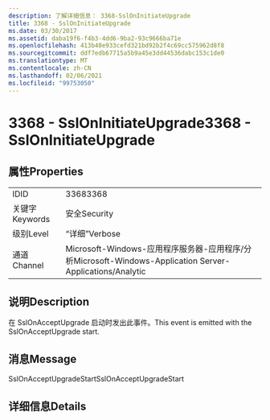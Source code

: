 ```yaml
---
description: 了解详细信息： 3368-SslOnInitiateUpgrade
title: 3368 - SslOnInitiateUpgrade
ms.date: 03/30/2017
ms.assetid: daba19f6-f4b3-4dd6-9ba2-93c9666ba71e
ms.openlocfilehash: 413b40e933cefd321bd92b2f4c69cc575962d8f8
ms.sourcegitcommit: ddf7edb67715a5b9a45e3dd44536dabc153c1de0
ms.translationtype: MT
ms.contentlocale: zh-CN
ms.lasthandoff: 02/06/2021
ms.locfileid: "99753050"
---
```

# <a name="3368---ssloninitiateupgrade"></a><span data-ttu-id="f9058-103">3368 - SslOnInitiateUpgrade</span><span class="sxs-lookup"><span data-stu-id="f9058-103">3368 - SslOnInitiateUpgrade</span></span>

## <a name="properties"></a><span data-ttu-id="f9058-104">属性</span><span class="sxs-lookup"><span data-stu-id="f9058-104">Properties</span></span>  
  
|||  
|-|-|  
|<span data-ttu-id="f9058-105">ID</span><span class="sxs-lookup"><span data-stu-id="f9058-105">ID</span></span>|<span data-ttu-id="f9058-106">3368</span><span class="sxs-lookup"><span data-stu-id="f9058-106">3368</span></span>|  
|<span data-ttu-id="f9058-107">关键字</span><span class="sxs-lookup"><span data-stu-id="f9058-107">Keywords</span></span>|<span data-ttu-id="f9058-108">安全</span><span class="sxs-lookup"><span data-stu-id="f9058-108">Security</span></span>|  
|<span data-ttu-id="f9058-109">级别</span><span class="sxs-lookup"><span data-stu-id="f9058-109">Level</span></span>|<span data-ttu-id="f9058-110">“详细”</span><span class="sxs-lookup"><span data-stu-id="f9058-110">Verbose</span></span>|  
|<span data-ttu-id="f9058-111">通道</span><span class="sxs-lookup"><span data-stu-id="f9058-111">Channel</span></span>|<span data-ttu-id="f9058-112">Microsoft-Windows-应用程序服务器-应用程序/分析</span><span class="sxs-lookup"><span data-stu-id="f9058-112">Microsoft-Windows-Application Server-Applications/Analytic</span></span>|  
  
## <a name="description"></a><span data-ttu-id="f9058-113">说明</span><span class="sxs-lookup"><span data-stu-id="f9058-113">Description</span></span>  

 <span data-ttu-id="f9058-114">在 SslOnAcceptUpgrade 启动时发出此事件。</span><span class="sxs-lookup"><span data-stu-id="f9058-114">This event is emitted with the SslOnAcceptUpgrade start.</span></span>  
  
## <a name="message"></a><span data-ttu-id="f9058-115">消息</span><span class="sxs-lookup"><span data-stu-id="f9058-115">Message</span></span>  

 <span data-ttu-id="f9058-116">SslOnAcceptUpgradeStart</span><span class="sxs-lookup"><span data-stu-id="f9058-116">SslOnAcceptUpgradeStart</span></span>  
  
## <a name="details"></a><span data-ttu-id="f9058-117">详细信息</span><span class="sxs-lookup"><span data-stu-id="f9058-117">Details</span></span>
